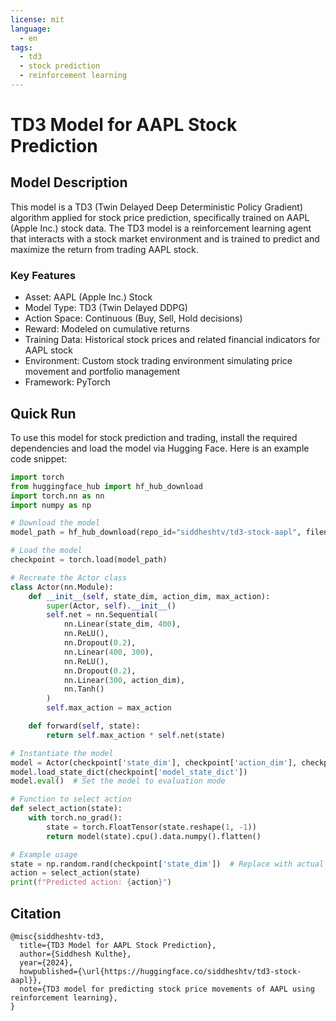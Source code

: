 ```yaml
---
license: mit
language:
  - en
tags:
  - td3
  - stock prediction
  - reinforcement learning
---
```


# TD3 Model for AAPL Stock Prediction

## Model Description

This model is a TD3 (Twin Delayed Deep Deterministic Policy Gradient) algorithm applied for stock price prediction, specifically trained on AAPL (Apple Inc.) stock data. The TD3 model is a reinforcement learning agent that interacts with a stock market environment and is trained to predict and maximize the return from trading AAPL stock.

### Key Features

- Asset: AAPL (Apple Inc.) Stock
- Model Type: TD3 (Twin Delayed DDPG)
- Action Space: Continuous (Buy, Sell, Hold decisions)
- Reward: Modeled on cumulative returns
- Training Data: Historical stock prices and related financial indicators for AAPL stock
- Environment: Custom stock trading environment simulating price movement and portfolio management
- Framework: PyTorch

## Quick Run

To use this model for stock prediction and trading, install the required dependencies and load the model via Hugging Face. Here is an example code snippet:

```python
import torch
from huggingface_hub import hf_hub_download
import torch.nn as nn
import numpy as np

# Download the model
model_path = hf_hub_download(repo_id="siddheshtv/td3-stock-aapl", filename="td3_stock_prediction_model_AAPL_full.pth")

# Load the model
checkpoint = torch.load(model_path)

# Recreate the Actor class
class Actor(nn.Module):
    def __init__(self, state_dim, action_dim, max_action):
        super(Actor, self).__init__()
        self.net = nn.Sequential(
            nn.Linear(state_dim, 400),
            nn.ReLU(),
            nn.Dropout(0.2),
            nn.Linear(400, 300),
            nn.ReLU(),
            nn.Dropout(0.2),
            nn.Linear(300, action_dim),
            nn.Tanh()
        )
        self.max_action = max_action

    def forward(self, state):
        return self.max_action * self.net(state)

# Instantiate the model
model = Actor(checkpoint['state_dim'], checkpoint['action_dim'], checkpoint['max_action'])
model.load_state_dict(checkpoint['model_state_dict'])
model.eval()  # Set the model to evaluation mode

# Function to select action
def select_action(state):
    with torch.no_grad():
        state = torch.FloatTensor(state.reshape(1, -1))
        return model(state).cpu().data.numpy().flatten()

# Example usage
state = np.random.rand(checkpoint['state_dim'])  # Replace with actual state data
action = select_action(state)
print(f"Predicted action: {action}")
```

## Citation

```
@misc{siddheshtv-td3,
  title={TD3 Model for AAPL Stock Prediction},
  author={Siddhesh Kulthe},
  year={2024},
  howpublished={\url{https://huggingface.co/siddheshtv/td3-stock-aapl}},
  note={TD3 model for predicting stock price movements of AAPL using reinforcement learning},
}
```
